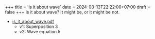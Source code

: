 +++
title = 'is it about wave'
date = 2024-03-13T22:22:00+07:00
draft = false
+++
Is it about wave? It might be, or it might be not.
<!--more-->

+ [is_it_about_wave.pdf](https://osf.io/cgj74)
  - v1: Superposition 3
  - v2: Wave equation 5
